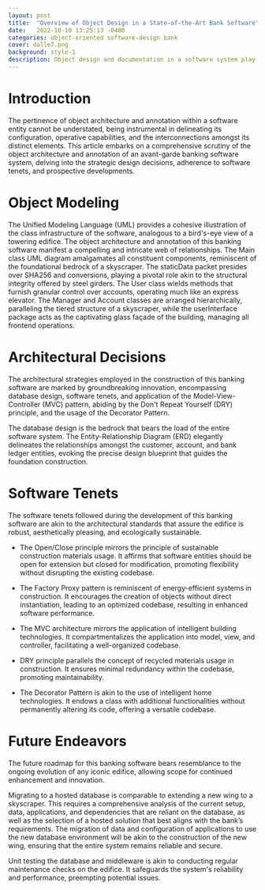 ```yaml
---
layout: post
title:  "Overview of Object Design in a State-of-the-Art Bank Software"
date:   2022-10-10 13:25:13 -0400
categories: object-oriented software-design bank
cover: dalle7.png
background: style-1
description: Object design and documentation in a software system play a crucial role in ensuring its structure, functionality, and relationships between different components. In this article, we'll dive deep into the object design and documentation of a state-of-the-art bank software and explore its design choices, software principles followed, and exciting future work.
---
```


<h1>Introduction</h1>
The pertinence of object architecture and annotation within a software entity cannot be understated, being instrumental in delineating its configuration, operative capabilities, and the interconnections amongst its distinct elements. This article embarks on a comprehensive scrutiny of the object architecture and annotation of an avant-garde banking software system, delving into the strategic design decisions, adherence to software tenets, and prospective developments.

<h1>Object Modeling</h1>

The Unified Modeling Language (UML) provides a cohesive illustration of the class infrastructure of the software, analogous to a bird's-eye view of a towering edifice. The object architecture and annotation of this banking software manifest a compelling and intricate web of relationships. The Main class UML diagram amalgamates all constituent components, reminiscent of the foundational bedrock of a skyscraper. The staticData packet presides over SHA256 and conversions, playing a pivotal role akin to the structural integrity offered by steel girders. The User class wields methods that furnish granular control over accounts, operating much like an express elevator. The Manager and Account classes are arranged hierarchically, paralleling the tiered structure of a skyscraper, while the userInterface package acts as the captivating glass façade of the building, managing all frontend operations.

<h1>Architectural Decisions</h1>

The architectural strategies employed in the construction of this banking software are marked by groundbreaking innovation, encompassing database design, software tenets, and application of the Model-View-Controller (MVC) pattern, abiding by the Don't Repeat Yourself (DRY) principle, and the usage of the Decorator Pattern.

The database design is the bedrock that bears the load of the entire software system. The Entity-Relationship Diagram (ERD) elegantly delineates the relationships amongst the customer, account, and bank ledger entities, evoking the precise design blueprint that guides the foundation construction.

<h1>Software Tenets</h1>

The software tenets followed during the development of this banking software are akin to the architectural standards that assure the edifice is robust, aesthetically pleasing, and ecologically sustainable.

- The Open/Close principle mirrors the principle of sustainable construction materials usage. It affirms that software entities should be open for extension but closed for modification, promoting flexibility without disrupting the existing codebase.

- The Factory Proxy pattern is reminiscent of energy-efficient systems in construction. It encourages the creation of objects without direct instantiation, leading to an optimized codebase, resulting in enhanced software performance.

- The MVC architecture mirrors the application of intelligent building technologies. It compartmentalizes the application into model, view, and controller, facilitating a well-organized codebase.

- DRY principle parallels the concept of recycled materials usage in construction. It ensures minimal redundancy within the codebase, promoting maintainability.

- The Decorator Pattern is akin to the use of intelligent home technologies. It endows a class with additional functionalities without permanently altering its code, offering a versatile codebase.

<h1>Future Endeavors</h1>

The future roadmap for this banking software bears resemblance to the ongoing evolution of any iconic edifice, allowing scope for continued enhancement and innovation.

Migrating to a hosted database is comparable to extending a new wing to a skyscraper. This requires a comprehensive analysis of the current setup, data, applications, and dependencies that are reliant on the database, as well as the selection of a hosted solution that best aligns with the bank’s requirements. The migration of data and configuration of applications to use the new database environment will be akin to the construction of the new wing, ensuring that the entire system remains reliable and secure.

Unit testing the database and middleware is akin to conducting regular maintenance checks on the edifice. It safeguards the system's reliability and performance, preempting potential issues.